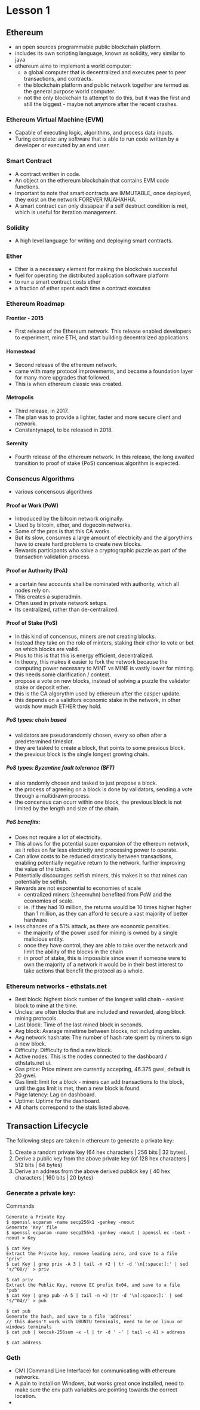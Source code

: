 # Lesson 1

## Ethereum

- an open sources programmable public blockchain platform.
- includes its own scripting language, known as solidity, very similar to java
- ethereum aims to implement a world computer:
	- a global computer that is decentralized and executes peer to peer transactions, and contracts.
	- the blockchain platform and public network together are termed as the general purpose world computer.
	- not the only blockchain to attempt to do this, but it was the first and still the biggest - maybe not anymore after the recent crashes. 

### Ethereum Virtual Machine (EVM)

- Capable of executing logic, algorithms, and process data inputs.
- Turing complete: any software that is able to run code written by a developer or executed by an end user. 

### Smart Contract

- A contract written in code.
- An object on the ethereum blockchain that contains EVM code functions.
- Important to note that smart contracts are IMMUTABLE, once deployed, they exist on the network FOREVER MUAHAHHA.
- A smart contract can only dissapear if a self destruct condition is met, which is useful for iteration management.

### Solidity

- A high level language for writing and deploying smart contracts.

### Ether

- Ether is a necessary element for making the blockchain succesful
- fuel for operating the distributed application software platform 
- to run a smart contract costs ether
- a fraction of ether spent each time a contract executes

### Ethereum Roadmap

#### Frontier - 2015

- First release of the Ethereum network. This release enabled developers to experiment, mine ETH, and start building decentralized applications.

#### Homestead

- Second release of the ethereum network.
- came with many protocol improvements, and became a foundation layer for many more upgrades that followed.
- This is when ethereum classic was created.

#### Metropolis

- Third release, in 2017.
- The plan was to provide a lighter, faster and more secure client and network.
- Constantynapol, to be released in 2018.

#### Serenity

- Fourth release of the ethereum network. In this release, the long awaited transition to proof of stake (PoS) concensus algorithm is expected.

### Consencus Algorithms

- various concensous algorithms

#### Proof or Work (PoW)

- Introduced by the bitcoin network originally.
- Used by bitcoin, ether, and dogecoin networks.
- Some of the pros is that this CA works.
- But its slow, consumes a large amount of electricity and the algorythims have to create hard problems to create new blocks.
- Rewards participants who solve a cryptographic puzzle as part of the transaction validation process.

#### Proof or Authority (PoA)

- a certain few accounts shall be nominated with authority, which all nodes rely on.
- This creates a superadmin. 
- Often used in private network setups.
- Its centralized, rather than de-centralized. 

#### Proof of Stake (PoS)

- In this kind of concensus, miners are not creating blocks.
- Instead they take on the role of minters, staking their ether to vote or bet on which blocks are valid.
- Pros to this is that this is energy efficient, decentralized.
- In theory, this makes it easier to fork the network because the computing power necessary to MINT vs MINE is vastly lower for minting.
- this needs some clarification / context.
- propose a vote on new blocks, instead of solving a puzzle the validator stake or deposit ether. 
- this is the CA algorythm used by ethereum after the casper update.
- this depends on a validtors economic stake in the network, in other words how much ETHER they hold.


##### PoS types: chain based

- validators are pseudorandomly chosen, every so often after a predetermined timeslot.
- they are tasked to create a block, that points to some previous block.
- the previous block is the single longest growing chain.

##### PoS types: Byzantine fault tolerance (BFT)

- also randomly chosen and tasked to just propose a block.
- the process of agreeing on a block is done by validators, sending a vote through a multidrawn process.
- the concensus can ocurr within one block, the previous block is not limited by the length and size of the chain.

##### PoS benefits:

- Does not require a lot of electricity.
- This allows for the potential super expansion of the ethereum network, as it relies on far less electricity and processing power to operate.
- Can allow costs to be reduced drastically between transactions, enabling potentially negative return to the network, further improving the value of the token.
- Potentially discourages selfish miners, this makes it so that mines can potentially be selfish.
- Rewards are not exponential to economies of scale
	- centralized miners (sheemuhn) benefited from PoW and the economies of scale.
	- ie. if they had 10 million, the returns would be 10 times higher higher than 1 million, as they can afford to secure a vast majority of better hardware.
- less chances of a 51% attack, as there are economic penalties.
	- the majority of the power used for mining is owned by a single malicious entity. 
	- once they have control, they are able to take over the network and limit the ability of the blocks in the chain
	- in proof of stake, this is impossible since even if someone were to own the majority of a network it would be in their best interest to take actions that benefit the protocol as a whole.  


### Ethereum networks - ethstats.net

- Best block: highest block number of the longest valid chain - easiest block to mine at the time.
- Uncles: are often blocks that are included and rewarded, along block mining protocols.
- Last block: Time of the last mined block in seconds.
- Avg block: Avarage minetime between blocks, not including uncles.
- Avg network hashrate: The number of hash rate spent by miners to sign a new block.
- Difficulty: Difficulty to find a new block.
- Active nodes: This is the nodes connected to the dashboard / ethstats.net ui.
- Gas price: Price miners are currently accepting, 46.375 gwei, default is 20 gwei.
- Gas limit: limit for a block - miners can add transactions to the block, until the gas limit is met, then a new block is found.
- Page latency: Lag on dashboard.
- Uptime: Uptime for the dashboard.
- All charts correspond to the stats listed above.

## Transaction Lifecycle

The following steps are taken in ethereum to generate a private key:

1. Create a random private key (64 hex characters | 256 bits | 32 bytes).
2. Derive a public key from the above private key (of 128 hex characters | 512 bits | 64 bytes)
3. Derive an address from the above derived publick key ( 40 hex characters | 160 bits | 20 bytes)

### Generate a private key:

Commands
```
Generate a Private Key
$ openssl ecparam -name secp256k1 -genkey -noout
Generate 'Key' file
$ openssl ecparam -name secp256k1 -genkey -noout | openssl ec -text -noout > Key

$ cat Key
Extract the Private key, remove leading zero, and save to a file 'priv'
$ cat Key | grep priv -A 3 | tail -n +2 | tr -d '\n[:space:]:' | sed 's/^00//' > priv

$ cat priv
Extract the Public Key, remove EC prefix 0x04, and save to a file 'pub'
$ cat Key | grep pub -A 5 | tail -n +2 |tr -d '\n[:space:]:' | sed 's/^04//' > pub

$ cat pub
Generate the hash, and save to a file 'address'
// this doesn't work with UBUNTU terminals, need to be on linux or windows terminals
$ cat pub | keccak-256sum -x -l | tr -d ' -' | tail -c 41 > address

$ cat address
```

### Geth

- CMI (Command Line Interface) for communicating with ethereum networks.
- A pain to install on Windows, but works great once installed, need to make sure the env path variables are pointing towards the correct location.
- 